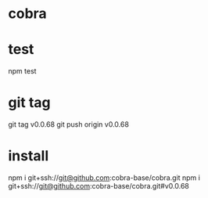 # cobra

# test
npm test

# git tag
git tag v0.0.68
git push origin v0.0.68

# install
npm i git+ssh://git@github.com:cobra-base/cobra.git
npm i git+ssh://git@github.com:cobra-base/cobra.git#v0.0.68
